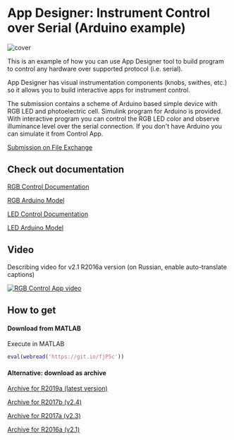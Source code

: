 # App Designer: Instrument Control over Serial (Arduino example)
![cover](https://github.com/ETMC-Exponenta/LEDControlApp/raw/master/led_cover.png)

This is an example of how you can use App Designer tool to build program to control any hardware over supported protocol (i.e. serial).

App Designer has visual instrumentation components (knobs, swithes, etc.) so it allows you to build interactive apps for instrument control.

The submission contains a scheme of Arduino based simple device with RGB LED and photoelectric cell.
Simulink program for Arduino is provided. With interactive program you can control the RGB LED color and observe illuminance level over the serial connection. If you don't have Arduino you can simulate it from Control App.

[Submission on File Exchange](https://www.mathworks.com/matlabcentral/fileexchange/57168)

## Check out documentation

[RGB Control Documentation](https://github.com/ETMC-Exponenta/LEDControlApp/blob/master/pdf/rgb_doc.pdf)

[RGB Arduino Model](https://github.com/ETMC-Exponenta/LEDControlApp/blob/master/pdf/rgb_arduino.pdf)

[LED Control Documentation](https://github.com/ETMC-Exponenta/LEDControlApp/blob/master/pdf/led_doc.pdf)

[LED Arduino Model](https://github.com/ETMC-Exponenta/LEDControlApp/blob/master/pdf/led_arduino.pdf)

## Video

Describing video for v2.1 R2016a version (on Russian, enable auto-translate captions)

[![RGB Control App video](http://img.youtube.com/vi/gixP32MudA4/mqdefault.jpg)](http://www.youtube.com/watch?v=gixP32MudA4)

## How to get

#### Download from MATLAB

Execute in MATLAB

```MATLAB
eval(webread('https://git.io/fjP5c'))
```

#### Alternative: download as archive

[Archive for R2019a (latest version)](https://github.com/ETMC-Exponenta/Data-Analysis-in-MATLAB-2018/archive/master.zip)

[Archive for R2017b (v2.4)](https://github.com/ETMC-Exponenta/LEDControlApp/releases/download/v3.0/led_control_v2.4_R2017b.zip)

[Archive for R2017a (v2.3)](https://github.com/ETMC-Exponenta/LEDControlApp/releases/download/v3.0/led_control_v2.3_R2017a.zip)

[Archive for R2016a (v2.1)](https://github.com/ETMC-Exponenta/LEDControlApp/releases/download/v3.0/led_control_v2.1_R2016a.zip)
